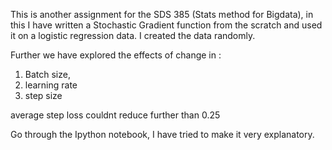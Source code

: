 This is another assignment for the SDS 385 (Stats method for Bigdata), in  this I have written a Stochastic Gradient function from the scratch 
and used it on a logistic regression data. I created the data randomly.

Further we have explored the effects of change in :
1. Batch size,
2. learning rate
3. step size


average step loss couldnt reduce further than 0.25

Go through the Ipython notebook, I have tried to make it very explanatory.

